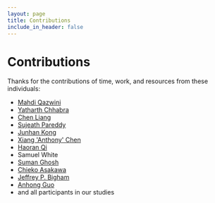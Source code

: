 ```yaml
---
layout: page
title: Contributions
include_in_header: false
---
```


# Contributions

Thanks for the contributions of time, work, and resources from these individuals:

<ul>
  <li><a href="https://mqazwini.com/">Mahdi Qazwini</a></li>
  <li><a href="https://www.linkedin.com/in/yatharth-chhabra/">Yatharth Chhabra</a></li>
  <li><a href="https://liangchenlc.com/">Chen Liang</a></li>
  <li><a href="https://scholar.google.com/citations?user=sPN_vfoAAAAJ">Sujeath Pareddy</a></li>
  <li><a href="https://junhankong.com/">Junhan Kong</a></li>
  <li><a href="https://xac.is/">Xiang 'Anthony' Chen</a></li>
  <li><a href="https://www.linkedin.com/in/haoran-qi-a16a2797/">Haoran Qi</a></li>
  <li>Samuel White</li>
  <li><a href="https://sumanghosh29.wixsite.com/sumanghosh">Suman Ghosh</a></li>
  <li><a href="https://www.ri.cmu.edu/ri-people/chieko-asakawa/">Chieko Asakawa</a></li>
  <li><a href="http://www.cs.cmu.edu/~jbigham/">Jeffrey P. Bigham</a></li>
  <li><a href="https://guoanhong.com/">Anhong Guo</a></li>
  <li>and all participants in our studies</li>
</ul>
